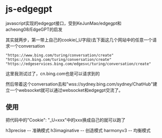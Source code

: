 # js-edgegpt

javascript实现的edgegpt接口，受到KeJunMao/edgegpt和acheong08/EdgeGPT的启发

其实就两步，第一带上自己的cookie(_U字段)去下面这几个网站中的任意一个请求一个conversation

```
"https://www.bing.com/turing/conversation/create"
"https://cn.bing.com/turing/conversation/create"
"https://edgeservices.bing.com/edgesvc/turing/conversation/create"
```

这里我测试过了，cn.bing.com也是可以请求到的

然后带着这个conversation去和"wss://sydney.bing.com/sydney/ChatHub"建立一个websocket就可以通过websocket和edgegpt交流了。

## 使用

把代码中的"Cookie": "_U=xxx"中的xxx换成自己的就可以跑了

h3precise -- 准确模式
h3imaginative -- 创造模式
harmonyv3 -- 均衡模式